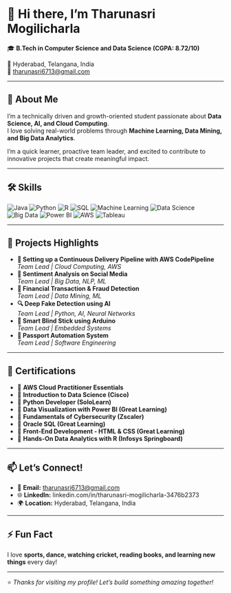 # 👋 Hi there, I’m Tharunasri Mogilicharla

🎓 **B.Tech in Computer Science and Data Science (CGPA: 8.72/10)** 

📍 Hyderabad, Telangana, India  
📧 tharunasri6713@gmail.com

---

## 🚀 About Me

I’m a technically driven and growth-oriented student passionate about **Data Science, AI, and Cloud Computing**.  
I love solving real-world problems through **Machine Learning, Data Mining, and Big Data Analytics**.  

I’m a quick learner, proactive team leader, and excited to contribute to innovative projects that create meaningful impact.

---

## 🛠️ Skills

![Java](https://img.shields.io/badge/-Java-blue?style=flat-square&logo=java)
![Python](https://img.shields.io/badge/-Python-yellow?style=flat-square&logo=python)
![R](https://img.shields.io/badge/-R-276DC3?style=flat-square&logo=r)
![SQL](https://img.shields.io/badge/-SQL-4479A1?style=flat-square&logo=mysql)
![Machine Learning](https://img.shields.io/badge/-Machine%20Learning-brightgreen?style=flat-square)
![Data Science](https://img.shields.io/badge/-Data%20Science-FF6F00?style=flat-square)
![Big Data](https://img.shields.io/badge/-Big%20Data-orange?style=flat-square)
![Power BI](https://img.shields.io/badge/-Power%20BI-F2C811?style=flat-square&logo=powerbi)
![AWS](https://img.shields.io/badge/-AWS-232F3E?style=flat-square&logo=amazon-aws)
![Tableau](https://img.shields.io/badge/-Tableau-E97627?style=flat-square&logo=tableau)

---

## 📌 Projects Highlights

- **🚀 Setting up a Continuous Delivery Pipeline with AWS CodePipeline**  
  *Team Lead | Cloud Computing, AWS*
- **💬 Sentiment Analysis on Social Media**  
  *Team Lead | Big Data, NLP, ML*
- **💸 Financial Transaction & Fraud Detection**  
  *Team Lead | Data Mining, ML*
- **🔍 Deep Fake Detection using AI**  
  *Team Lead | Python, AI, Neural Networks*
- **🦯 Smart Blind Stick using Arduino**  
  *Team Lead | Embedded Systems*
- **🛂 Passport Automation System**  
  *Team Lead | Software Engineering*

---

## 🧩 Certifications

- 📜 **AWS Cloud Practitioner Essentials**
- 📜 **Introduction to Data Science (Cisco)**
- 📜 **Python Developer (SoloLearn)**
- 📜 **Data Visualization with Power BI (Great Learning)**
- 📜 **Fundamentals of Cybersecurity (Zscaler)**
- 📜 **Oracle SQL (Great Learning)**
- 📜 **Front-End Development - HTML & CSS (Great Learning)**
- 📜 **Hands-On Data Analytics with R (Infosys Springboard)**

---

## 📫 Let’s Connect!

- 📧 **Email:** tharunasri6713@gmail.com  
- 🌐 **LinkedIn:** linkedin.com/in/tharunasri-mogilicharla-3476b2373  
- 🌍 **Location:** Hyderabad, Telangana, India

---

## ⚡ Fun Fact

I love **sports, dance, watching cricket, reading books, and learning new things** every day!

---

⭐️ *Thanks for visiting my profile! Let’s build something amazing together!*

